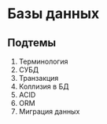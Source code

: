 # Базы данных

<primary-label ref="main"/>
<secondary-label ref="todo"/>

## Подтемы

<snippet id="database-plan">

1. Терминология
2. СУБД
3. Транзакция
4. Коллизия в БД
5. ACID
6. ORM
7. Миграция данных

</snippet>